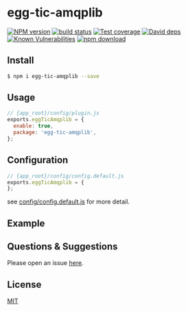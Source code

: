 # egg-tic-amqplib

[![NPM version][npm-image]][npm-url]
[![build status][travis-image]][travis-url]
[![Test coverage][codecov-image]][codecov-url]
[![David deps][david-image]][david-url]
[![Known Vulnerabilities][snyk-image]][snyk-url]
[![npm download][download-image]][download-url]

[npm-image]: https://img.shields.io/npm/v/egg-tic-amqplib.svg?style=flat-square
[npm-url]: https://npmjs.org/package/egg-tic-amqplib
[travis-image]: https://img.shields.io/travis/eggjs/egg-tic-amqplib.svg?style=flat-square
[travis-url]: https://travis-ci.org/eggjs/egg-tic-amqplib
[codecov-image]: https://img.shields.io/codecov/c/github/eggjs/egg-tic-amqplib.svg?style=flat-square
[codecov-url]: https://codecov.io/github/eggjs/egg-tic-amqplib?branch=master
[david-image]: https://img.shields.io/david/eggjs/egg-tic-amqplib.svg?style=flat-square
[david-url]: https://david-dm.org/eggjs/egg-tic-amqplib
[snyk-image]: https://snyk.io/test/npm/egg-tic-amqplib/badge.svg?style=flat-square
[snyk-url]: https://snyk.io/test/npm/egg-tic-amqplib
[download-image]: https://img.shields.io/npm/dm/egg-tic-amqplib.svg?style=flat-square
[download-url]: https://npmjs.org/package/egg-tic-amqplib

<!--
Description here.
-->

## Install

```bash
$ npm i egg-tic-amqplib --save
```

## Usage

```js
// {app_root}/config/plugin.js
exports.eggTicAmqplib = {
  enable: true,
  package: 'egg-tic-amqplib',
};
```

## Configuration

```js
// {app_root}/config/config.default.js
exports.eggTicAmqplib = {
};
```

see [config/config.default.js](config/config.default.js) for more detail.

## Example

<!-- example here -->

## Questions & Suggestions

Please open an issue [here](https://github.com/eggjs/egg/issues).

## License

[MIT](LICENSE)
